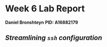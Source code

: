 # Week 6 Lab Report 
**Daniel Bronshteyn**
**PID: A16882179**

## *Streamlining `ssh` configuration*

